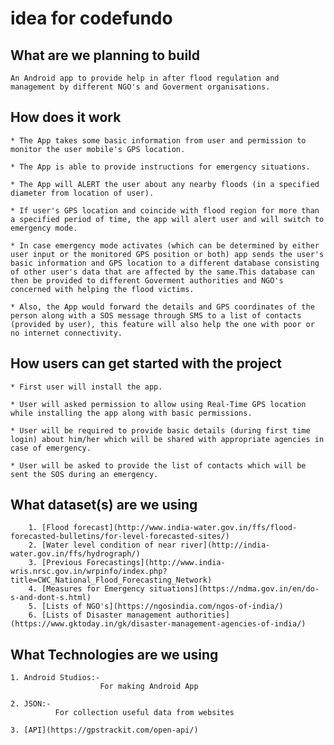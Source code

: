 # idea for codefundo

## What are we planning to build
    
    An Android app to provide help in after flood regulation and management by different NGO's and Goverment organisations. 


## How does it work

    * The App takes some basic information from user and permission to monitor the user mobile's GPS location. 
    
    * The App is able to provide instructions for emergency situations.
    
    * The App will ALERT the user about any nearby floods (in a specified diameter from location of user).
    
    * If user's GPS location and coincide with flood region for more than a specified period of time, the app will alert user and will switch to emergency mode. 
    
    * In case emergency mode activates (which can be determined by either user input or the monitored GPS position or both) app sends the user's basic information and GPS location to a different database consisting of other user's data that are affected by the same.This database can then be provided to different Goverment authorities and NGO's concerned with helping the flood victims.
    
    * Also, the App would forward the details and GPS coordinates of the person along with a SOS message through SMS to a list of contacts (provided by user), this feature will also help the one with poor or no internet connectivity.
    


## How users can get started with the project

    * First user will install the app.
    
    * User will asked permission to allow using Real-Time GPS location while installing the app along with basic permissions.
    
    * User will be required to provide basic details (during first time login) about him/her which will be shared with appropriate agencies in case of emergency.
    
    * User will be asked to provide the list of contacts which will be sent the SOS during an emergency.
    
## What dataset(s) are we using

        1. [Flood forecast](http://www.india-water.gov.in/ffs/flood-forecasted-bulletins/for-level-forecasted-sites/)
        2. [Water level condition of near river](http://india-water.gov.in/ffs/hydrograph/)
        3. [Previous Forecastings](http://www.india-wris.nrsc.gov.in/wrpinfo/index.php?title=CWC_National_Flood_Forecasting_Network)
        4. [Measures for Emergency situations](https://ndma.gov.in/en/do-s-and-dont-s.html)
        5. [Lists of NGO's](https://ngosindia.com/ngos-of-india/)
        6. [Lists of Disaster management authorities](https://www.gktoday.in/gk/disaster-management-agencies-of-india/)
        
 ## What Technologies are we using
 
    1. Android Studios:-
                        For making Android App
                        
    2. JSON:-
              For collection useful data from websites
              
    3. [API](https://gpstrackit.com/open-api/)
          
